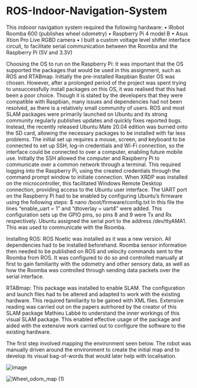 # ROS-Indoor-Navigation-System
This indooor navigation system required the following hardware:
• IRobot Roomba 600 (publishes wheel odometry)
• Raspberry Pi 4 model B
• Asus Xtion Pro Live RGBD camera
• I built a custom voltage level shifter interface circuit, to facilitate serial communication between the Roomba and the Raspberry Pi (5V and 3.3V)

Choosing the OS to run on the Raspberry Pi:
It was important that the OS supported the packages that would 
be used in this assignment, such as ROS and RTABmap. Initially the pre-installed Raspbian Buster OS
was chosen. However, after a prolonged period of the project was spent trying to unsuccessfully
install packages on this OS, it was realised that this had been a poor choice.
Though it is stated by the developers that they were compatible with Raspbian, many issues and dependencies had not 
been resolved, as there is a relatively small community of users. ROS and most SLAM packages were 
primarily launched on Ubuntu and its strong community regularly publishes updates and quickly 
fixes reported bugs. Instead, the recently released Ubuntu Mate 20.04 edition was burned onto the 
SD card, allowing the necessary packages to be installed with far less problems.
The initial set up requires a mouse, screen, and keyboard to 
be connected to set up SSH, log-in credentials and Wi-Fi connection, so the interface could be 
connected to over a computer, enabling future mobile use. Initially the SSH allowed the computer 
and Raspberry Pi to communicate over a common network through a terminal. This required logging 
into the Raspberry Pi, using the created credentials through the command prompt window to 
initiate connection. When XRDP was installed on the microcontroller, this facilitated Windows 
Remote Desktop connection, providing access to the Ubuntu user interface. The UART port on the 
Raspberry Pi had to be enabled by configuring Ubuntu’s firmware using the following steps:
$ nano /boot/firmware/config.txt
In this file the lines “enable_uart = 1” and “dtoverlay = uart4” were added. This configuration sets up 
the GPIO pins, so pins 8 and 9 were Tx and Rx respectively. Ubuntu assigned the serial port to the 
address /dev/ttyAMA1. This was used to communicate with the Roomba.

Installing ROS:
ROS Noetic was installed as it was a new version. All dependencies had to be installed beforehand. Roomba sensor information then needed to be published on ROS and velocity commands sent to the Roomba from ROS. It was configured to do so and controlled manually at first to gain familiarity with the odometry and other sensory data, as well as how the Roomba was controlled through sending data packets over the serial interface.

RTABmap:
This package was installed to enable SLAM. The configuration and launch files had to be altered and adapted to work with the existing hardware. This required familiarity to be gained with XML files. Extensive reading was carried out on the papers autrhored by the creator of this SLAM package ‪Mathieu Labbé to understand the inner workings of this visual SLAM package. This enabled effective usage of the package and aided with the extensive work carried out to configure the software to the existing hardware.

The first step involved mapping the environment seen below. The robot was manually driven around the environment to create the initial map and to develop its visual bag-of-words that would later help with localisation.
 
![image](https://user-images.githubusercontent.com/86829520/151217551-51ed2990-78cd-410c-a529-1bdd8cb1fb44.png)

![Wheel_odom_map (1)](https://user-images.githubusercontent.com/86829520/151218846-9ce25291-2f7c-425d-9dfa-ccd7ab473cee.png)


